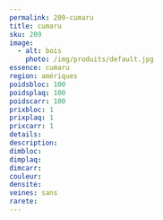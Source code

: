 ```yaml
---
permalink: 209-cumaru
title: cumaru 
sku: 209
image: 
  - alt: bois
    photo: /img/produits/default.jpg
essence: cumaru 
region: amériques
poidsbloc: 100
poidsplaq: 100
poidscarr: 100
prixbloc: 1
prixplaq: 1
prixcarr: 1
details: 
description: 
dimbloc: 
dimplaq: 
dimcarr: 
couleur: 
densite: 
veines: sans
rarete: 
---
```

